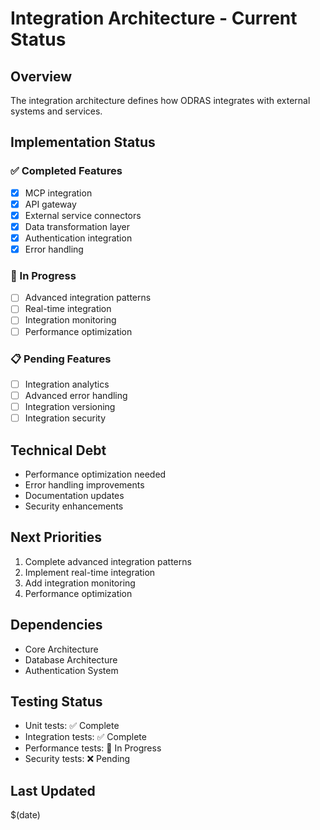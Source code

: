 # Integration Architecture - Current Status

## Overview
The integration architecture defines how ODRAS integrates with external systems and services.

## Implementation Status

### ✅ Completed Features
- [x] MCP integration
- [x] API gateway
- [x] External service connectors
- [x] Data transformation layer
- [x] Authentication integration
- [x] Error handling

### 🚧 In Progress
- [ ] Advanced integration patterns
- [ ] Real-time integration
- [ ] Integration monitoring
- [ ] Performance optimization

### 📋 Pending Features
- [ ] Integration analytics
- [ ] Advanced error handling
- [ ] Integration versioning
- [ ] Integration security

## Technical Debt
- Performance optimization needed
- Error handling improvements
- Documentation updates
- Security enhancements

## Next Priorities
1. Complete advanced integration patterns
2. Implement real-time integration
3. Add integration monitoring
4. Performance optimization

## Dependencies
- Core Architecture
- Database Architecture
- Authentication System

## Testing Status
- Unit tests: ✅ Complete
- Integration tests: ✅ Complete
- Performance tests: 🚧 In Progress
- Security tests: ❌ Pending

## Last Updated
$(date)